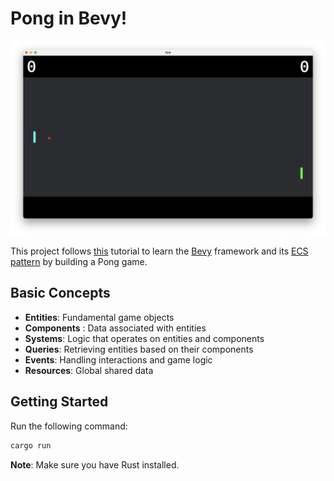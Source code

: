 # Pong in Bevy!

![Demo](./public/demo.png)

This project follows [this](https://taintedcoders.com/bevy/tutorials/pong-tutorial) tutorial to learn the [Bevy](https://bevyengine.org/) framework and its [ECS pattern](https://bevyengine.org/learn/quick-start/getting-started/ecs/) by building a Pong game.

## Basic Concepts

- **Entities**: Fundamental game objects
- **Components** : Data associated with entities
- **Systems**: Logic that operates on entities and components
- **Queries**: Retrieving entities based on their components
- **Events**: Handling interactions and game logic
- **Resources**: Global shared data

## Getting Started

Run the following command:

```sh
cargo run
```

**Note**: Make sure you have Rust installed.
